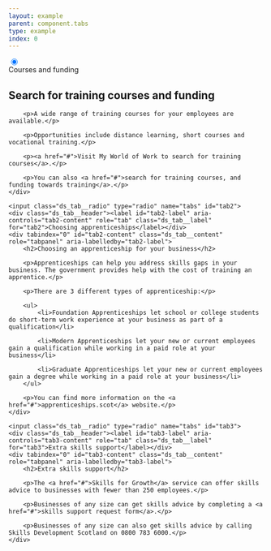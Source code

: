 ```yaml
---
layout: example
parent: component.tabs
type: example
index: 0
---
```


<div class="ds_tab-container  ds_tab-container--3" data-module="ds-tabs">
    <input class="ds_tab__radio" type="radio" checked name="tabs" id="tab1">
    <div class="ds_tab__header"><label id="tab1-label" aria-controls="tab1-content" role="tab" class="ds_tab__label" for="tab1">Courses and funding</label></div>
    <div tabindex="0" id="tab1-content" class="ds_tab__content" role="tabpanel" aria-labelledby="tab1-label">
        <h2>Search for training courses and funding</h2>

        <p>A wide range of training courses for your employees are available.</p>

        <p>Opportunities include distance learning, short courses and vocational training.</p>

        <p><a href="#">Visit My World of Work to search for training courses</a>.</p>

        <p>You can also <a href="#">search for training courses, and funding towards training</a>.</p>
    </div>

    <input class="ds_tab__radio" type="radio" name="tabs" id="tab2">
    <div class="ds_tab__header"><label id="tab2-label" aria-controls="tab2-content" role="tab" class="ds_tab__label" for="tab2">Choosing apprenticeships</label></div>
    <div tabindex="0" id="tab2-content" class="ds_tab__content" role="tabpanel" aria-labelledby="tab2-label">
        <h2>Choosing an apprenticeship for your business</h2>

        <p>Apprenticeships can help you address skills gaps in your business. The government provides help with the cost of training an apprentice.</p>

        <p>There are 3 different types of apprenticeship:</p>

        <ul>
            <li>Foundation Apprenticeships let school or college students do short-term work experience at your business as part of a qualification</li>

            <li>Modern Apprenticeships let your new or current employees gain a qualification while working in a paid role at your business</li>

            <li>Graduate Apprenticeships let your new or current employees gain a degree while working in a paid role at your business</li>
        </ul>

        <p>You can find more information on the <a href="#">apprenticeships.scot</a> website.</p>
    </div>

    <input class="ds_tab__radio" type="radio" name="tabs" id="tab3">
    <div class="ds_tab__header"><label id="tab3-label" aria-controls="tab3-content" role="tab" class="ds_tab__label" for="tab3">Extra skills support</label></div>
    <div tabindex="0" id="tab3-content" class="ds_tab__content" role="tabpanel" aria-labelledby="tab3-label">
        <h2>Extra skills support</h2>

        <p>The <a href="#">Skills for Growth</a> service can offer skills advice to businesses with fewer than 250 employees.</p>

        <p>Businesses of any size can get skills advice by completing a <a href="#">skills support request form</a>.</p>

        <p>Businesses of any size can also get skills advice by calling Skills Development Scotland on 0800 783 6000.</p>
    </div>
</div>
